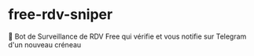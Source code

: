# free-rdv-sniper
🤖 Bot de Surveillance de RDV Free qui vérifie et vous notifie sur Telegram d'un nouveau créneau
